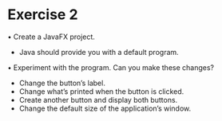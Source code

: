 # Exercise 2
• Create a JavaFX project.

-  Java should provide you with a default program.

• Experiment with the program. Can you make these changes?
-  Change the button’s label.
-  Change what’s printed when the button is clicked.
-  Create another button and display both buttons.
-  Change the default size of the application’s window.
